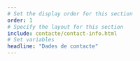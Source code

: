 ```yaml
---
# Set the display order for this section
order: 1
# Specify the layout for this section
include: contacte/contact-info.html
# Set variables
headline: "Dades de contacte"
---
```

